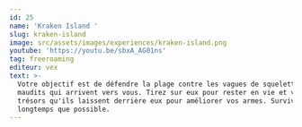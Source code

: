 ```yaml
---
id: 25
name: 'Kraken Island '
slug: kraken-island
image: src/assets/images/experiences/kraken-island.png
youtube: 'https://youtu.be/sbxA_AG01ns'
tag: freeroaming
editeur: vex
text: >-
  Votre objectif est de défendre la plage contre les vagues de squelettes
  maudits qui arrivent vers vous. Tirez sur eux pour rester en vie et visez les
  trésors qu'ils laissent derrière eux pour améliorer vos armes. Survivez aussi
  longtemps que possible.
---
```


